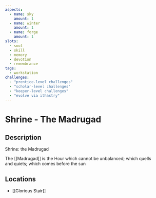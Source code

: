 ```yaml
---
aspects: 
  - name: sky
    amount: 1
  - name: winter
    amount: 1
  - name: forge
    amount: 1
slots:
  - soul
  - skill
  - memory
  - devotion
  - remembrance
tags:
  - workstation
challenges:
  - "prentice-level challenges"
  - "scholar-level challenges"
  - "keeper-level challenges"
  - "evolve via ithastry"
---
```


# Shrine - The Madrugad

## Description
Shrine: the Madrugad

The [[Madrugad]] is the Hour which cannot be unbalanced; which quells and quiets; which comes before the sun
## Locations
- [[Glorious Stair]]